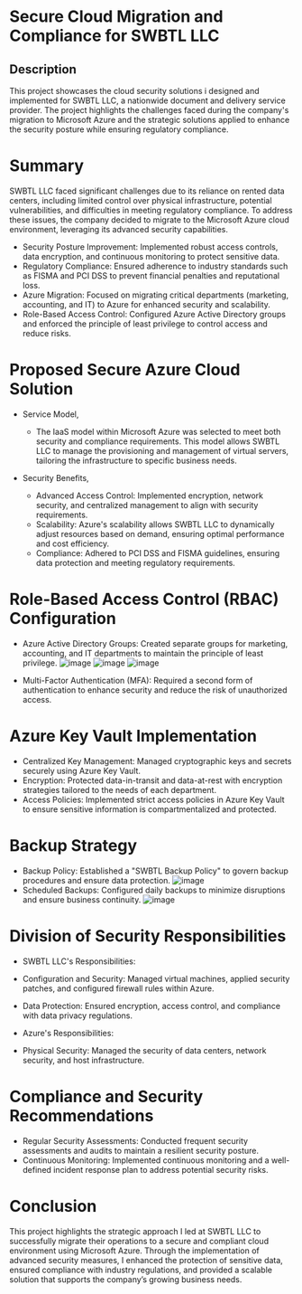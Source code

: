 <h1>Secure Cloud Migration and Compliance for SWBTL LLC</h1>

<h2>Description</h2>
This project showcases the cloud security solutions i designed and implemented for SWBTL LLC, a nationwide document and delivery service provider. The project highlights the challenges faced during the company's migration to Microsoft Azure and the strategic solutions applied to enhance the security posture while ensuring regulatory compliance.


# Summary
SWBTL LLC faced significant challenges due to its reliance on rented data centers, including limited control over physical infrastructure, potential vulnerabilities, and difficulties in meeting regulatory compliance. To address these issues, the company decided to migrate to the Microsoft Azure cloud environment, leveraging its advanced security capabilities.

- Security Posture Improvement: Implemented robust access controls, data encryption, and continuous monitoring to protect sensitive data.
- Regulatory Compliance: Ensured adherence to industry standards such as FISMA and PCI DSS to prevent financial penalties and reputational loss.
- Azure Migration: Focused on migrating critical departments (marketing, accounting, and IT) to Azure for enhanced security and scalability.
- Role-Based Access Control: Configured Azure Active Directory groups and enforced the principle of least privilege to control access and reduce risks.


# Proposed Secure Azure Cloud Solution

  - Service Model,
    
    - The IaaS model within Microsoft Azure was selected to meet both security and compliance requirements. This model allows SWBTL LLC to manage the provisioning and management of virtual servers, tailoring the infrastructure to specific business needs.

- Security Benefits,
  
    - Advanced Access Control: Implemented encryption, network security, and centralized management to align with security requirements.
    - Scalability: Azure's scalability allows SWBTL LLC to dynamically adjust resources based on demand, ensuring optimal performance and cost efficiency.
    - Compliance: Adhered to PCI DSS and FISMA guidelines, ensuring data protection and meeting regulatory requirements.


# Role-Based Access Control (RBAC) Configuration
   
- Azure Active Directory Groups: Created separate groups for marketing, accounting, and IT departments to maintain the principle of least privilege. ![image](https://github.com/user-attachments/assets/795aeda0-a69e-4d12-bcb6-182820ea3cb6) ![image](https://github.com/user-attachments/assets/77c4434c-1868-44e7-a636-f48945e837b2)
![image](https://github.com/user-attachments/assets/6e0080a0-ef81-44d3-b9aa-08a95399a344)


- Multi-Factor Authentication (MFA): Required a second form of authentication to enhance security and reduce the risk of unauthorized access.

# Azure Key Vault Implementation

- Centralized Key Management: Managed cryptographic keys and secrets securely using Azure Key Vault.
- Encryption: Protected data-in-transit and data-at-rest with encryption strategies tailored to the needs of each department.
- Access Policies: Implemented strict access policies in Azure Key Vault to ensure sensitive information is compartmentalized and protected.

# Backup Strategy

- Backup Policy: Established a "SWBTL Backup Policy" to govern backup procedures and ensure data protection. ![image](https://github.com/user-attachments/assets/ffcc2930-9ace-4f5d-bdcf-3fa1ee314bdb)
- Scheduled Backups: Configured daily backups to minimize disruptions and ensure business continuity. ![image](https://github.com/user-attachments/assets/0aa9db1a-aab7-4b80-a909-f654d6c18939)



# Division of Security Responsibilities

- SWBTL LLC's Responsibilities:

 - Configuration and Security: Managed virtual machines, applied security patches, and configured firewall rules within Azure.
 - Data Protection: Ensured encryption, access control, and compliance with data privacy regulations.


- Azure's Responsibilities:
 - Physical Security: Managed the security of data centers, network security, and host infrastructure.

# Compliance and Security Recommendations

- Regular Security Assessments: Conducted frequent security assessments and audits to maintain a resilient security posture.
- Continuous Monitoring: Implemented continuous monitoring and a well-defined incident response plan to address potential security risks.

# Conclusion
This project highlights the strategic approach I led at SWBTL LLC to successfully migrate their operations to a secure and compliant cloud environment using Microsoft Azure. Through the implementation of advanced security measures, I enhanced the protection of sensitive data, ensured compliance with industry regulations, and provided a scalable solution that supports the company’s growing business needs.


